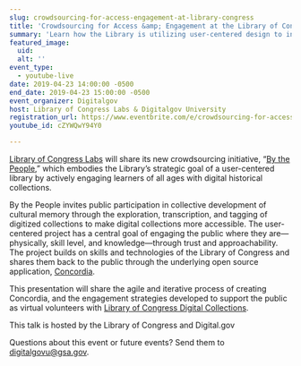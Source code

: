```yaml
---
slug: crowdsourcing-for-access-engagement-at-library-congress
title: 'Crowdsourcing for Access &amp; Engagement at the Library of Congress'
summary: 'Learn how the Library is utilizing user-centered design to invite the public to explore, transcribe, and tag historical materials through a new open source platform&#46;'
featured_image: 
  uid: 
  alt: ''
event_type: 
  - youtube-live
date: 2019-04-23 14:00:00 -0500
end_date: 2019-04-23 15:00:00 -0500
event_organizer: Digitalgov
host: Library of Congress Labs & Digitalgov University
registration_url: https://www.eventbrite.com/e/crowdsourcing-for-access-engagement-at-the-library-of-congress-registration-59761556424
youtube_id: cZYWQwY94Y0

---
```


[Library of Congress Labs](https://labs.loc.gov/) will share its new crowdsourcing initiative, “[By the People](https://crowd.loc.gov),” which embodies the Library’s strategic goal of a user-centered library by actively engaging learners of all ages with digital historical collections.

By the People invites public participation in collective development of cultural memory through the exploration, transcription, and tagging of digitized collections to make digital collections more accessible. The user-centered project has a central goal of engaging the public where they are—physically, skill level, and knowledge—through trust and approachability. The project builds on skills and technologies of the Library of Congress and shares them back to the public through the underlying open source application, [Concordia](https://github.com/LibraryOfCongress/concordia). 

This presentation will share the agile and iterative process of creating Concordia, and the engagement strategies developed to support the public as virtual volunteers with [Library of Congress Digital Collections](https://www.loc.gov/collections/).

This talk is hosted by the Library of Congress and Digital.gov

Questions about this event or future events? Send them to [digitalgovu@gsa.gov](mailto:digitalgovu@gsa.gov).
